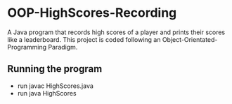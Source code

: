 # OOP-HighScores-Recording
A Java program that records high scores of a player and prints their scores like a leaderboard. This project is coded following an Object-Orientated-Programming Paradigm. 

## Running the program
- run javac HighScores.java
- run java HighScores
